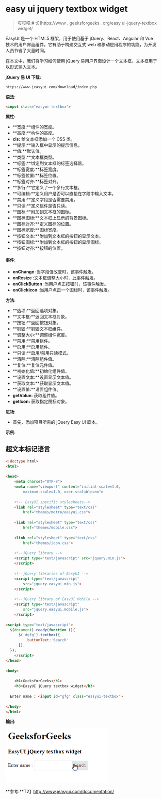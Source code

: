 # easy ui jquery textbox widget

> 哎哎哎:# t0]https://www . geeksforgeeks . org/easy ui-jquery-textbox widget/

EasyUI 是一个 HTML5 框架，用于使用基于 jQuery、React、Angular 和 Vue 技术的用户界面组件。它有助于构建交互式 web 和移动应用程序的功能，为开发人员节省了大量时间。

在本文中，我们将学习如何使用 jQuery 易用户界面设计一个文本框。文本框用于以形式输入文本。

**jQuery 易 UI 下载:**

```html
https://www.jeasyui.com/download/index.php
```

**语法:**

```html
<input class="easyui-textbox">
```

**属性:**

*   **宽度:**组件的宽度。
*   **高度:**构件的高度。
*   **cls:** 给文本框添加一个 CSS 类。
*   **提示:**输入框中显示的提示信息。
*   **值:**默认值。
*   **类型:**文本框类型。
*   **标签:**绑定到文本框的标签选择器。
*   **标签宽度:**标签宽度。
*   **标签位置:**标签位置。
*   **标签对齐:**标签对齐。
*   **多行:**它定义了一个多行文本框。
*   **可编辑:**定义用户是否可以直接在字段中输入文本。
*   **禁用:**定义字段是否需要禁用。
*   **只读:**定义组件是否只读。
*   **图标:**附加到文本框的图标。
*   **图标图标:**文本框上显示的背景图标。
*   **图标对齐:**定义图标的位置。
*   **图标宽度:**图标宽度。
*   **按钮文本:**附加到文本框的按钮的显示文本。
*   **按钮图标:**附加到文本框的按钮的显示图标。
*   **按钮对齐:**按钮的位置。

#### **事件:**

*   **onChange** :当字段值改变时，该事件触发。
*   **onResize** :文本框调整大小时，此事件触发。
*   **onClickButton** :当用户点击按钮时，该事件触发。
*   **onClickIcon** :当用户点击一个图标时，该事件触发。

**方法:**

*   **选项:**返回选项对象。
*   **文本框:**返回文本框对象。
*   **按钮:**返回按钮对象。
*   **销毁:**销毁文本框组件。
*   **调整大小:**调整组件宽度。
*   **禁用:**禁用组件。
*   **启用:**启用组件。
*   **只读:**启用/禁用只读模式。
*   **清除:**清除组件值。
*   **复位:**复位元件值。
*   **初始化值:**初始化组件值。
*   **设置文本:**设置显示文本值。
*   **获取文本:**获取显示文本值。
*   **设置值:**设置组件值。
*   **getValue:** 获取组件值。
*   **getIcon:** 获取指定图标对象。

**进场:**

*   首先，添加项目所需的 jQuery Easy UI 脚本。

**示例:**

## 超文本标记语言

```html
<!doctype html> 
<html> 

<head> 
    <meta charset="UTF-8"> 
    <meta name="viewport" content="initial-scale=1.0, 
        maximum-scale=1.0, user-scalable=no"> 

    <!-- EasyUI specific stylesheets-->
    <link rel="stylesheet" type="text/css"
        href="themes/metro/easyui.css"> 

    <link rel="stylesheet" type="text/css"
        href="themes/mobile.css"> 

    <link rel="stylesheet" type="text/css"
        href="themes/icon.css"> 

    <!--jQuery library -->
    <script type="text/javascript" src="jquery.min.js"> 
    </script> 

    <!--jQuery libraries of EasyUI -->
    <script type="text/javascript"
        src="jquery.easyui.min.js"> 
    </script> 

    <!--jQuery library of EasyUI Mobile -->
    <script type="text/javascript"
        src="jquery.easyui.mobile.js"> 
    </script> 

<script type="text/javascript"> 
  $(document).ready(function (){ 
      $('#gfg').textbox({
          buttonText:'Search'
      }); 
  }); 
    </script> 
</head> 

<body>

    <h1>GeeksforGeeks</h1>
    <h3>EasyUI jQuery textbox widget</h3>

  Enter name : <input id="gfg" class="easyui-textbox">

</body>
</html>
```

**输出:**

![](img/cfe4b14b7f1694c28d20de41bb0f7495.png)

**参考:**T2】http://www.jeasyui.com/documentation/